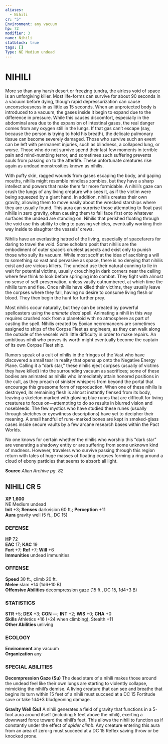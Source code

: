 ```yaml
---
aliases:
  - Nihili
cr: "5"
Environment: any vacuum
hp: 72
modifier: 3
name: Nihili
statblock: true
tags: []
Type: NE Medium undead
---
```

# NIHILI
More so than any harsh desert or freezing tundra, the airless void of space is an unforgiving killer. Most life-forms can survive for about 90 seconds in a vacuum before dying, though rapid depressurization can cause unconsciousness in as little as 15 seconds. When an unprotected body is introduced to a vacuum, the gases inside it begin to expand due to the difference in pressure. While this causes discomfort, especially in the abdominal area due to the expansion of intestinal gases, the real danger comes from any oxygen still in the lungs. If that gas can’t escape (say, because the person is trying to hold his breath), the delicate pulmonary tissue can become severely damaged. Those who survive such an event can be left with permanent injuries, such as blindness, a collapsed lung, or worse. Those who do not survive spend their last few moments in terrible pain and mind-numbing terror, and sometimes such suffering prevents souls from passing on to the afterlife. These unfortunate creatures rise again as undead monstrosities known as nihilis.

With puffy skin, ragged wounds from gases escaping the body, and gaping mouths, nihilis might resemble mindless zombies, but they have a sharp intellect and powers that make them far more formidable. A nihili’s gaze can crush the lungs of any living creature who sees it, as if the victim were being squeezed by a giant hand. In addition, nihilis creates their own gravity, allowing them to move easily about the wrecked starships where they are usually found. This aura can surprise those attempting to float past nihilis in zero gravity, often causing them to fall face first onto whatever surfaces the undead are standing on. Nihilis that perished floating through the void use this ability to cling to passing vehicles, eventually working their way inside to slaughter the vessels’ crews.

Nihilis have an everlasting hatred of the living, especially of spacefarers for daring to travel the void. Some scholars posit that nihilis are the embodiment of outer space’s cruelest aspects and exist only to punish those who sully its vacuum. While most scoff at the idea of ascribing a will to something so vast and pervasive as space, there is no denying that nihilis exist and are vicious killers. The undead use their natural cunning to lie in wait for potential victims, usually crouching in dark corners near the ceiling where few think to look before springing into combat. They fight with almost no sense of self-preservation, unless vastly outnumbered, at which time the nihilis turn and flee. Once nihilis have killed their victims, they usually leave the corpses where they fall, having no desire to consume living flesh or blood. They then begin the hunt for further prey.

Most nihilis occur naturally, but they can be created by powerful spellcasters using the _animate dead_ spell. Animating a nihili in this way requires crushed rock from a planetoid with no atmosphere as part of casting the spell. Nihilis created by Eoxian necromancers are sometimes assigned to ships of the Corpse Fleet as engineers, as they can walk along the outside of the vessels with little difficulty in order to make repairs. An ambitious nihili who proves its worth might eventually become the captain of its own Corpse Fleet ship.

Rumors speak of a cult of nihilis in the fringes of the Vast who have discovered a small tear in reality that opens up onto the Negative Energy Plane. Calling it a “dark star,” these nihilis eject corpses (usually of victims they have killed) into the surrounding vacuum as sacrifices; some of these bodies are animated as nihilis who immediately attain honored positions in the cult, as they preach of sinister whispers from beyond the portal that encourage this gruesome form of reproduction. When one of these nihilis is destroyed, its remaining flesh is almost instantly flensed from its body, leaving a skeleton marked with glowing blue runes that are difficult for living creatures to focus on—attempting to do so results in blurred vision and nosebleeds. The few mystics who have studied these runes (usually through sketches or eyewitness descriptions) have yet to decipher their meaning. A small handful of rune-marked bones are kept in smoked-glass cases inside secure vaults by a few arcane research bases within the Pact Worlds.

No one knows for certain whether the nihilis who worship this “dark star” are venerating a shadowy entity or are suffering from some unknown kind of madness. However, travelers who survive passing through this region return with tales of huge masses of floating corpses forming a ring around a cloud of ebony particles that seems to absorb all light.

**Source** _Alien Archive pg. 82_

## NIHILI CR 5

**XP 1,600**  
NE Medium undead  
**Init** +3; **Senses** darkvision 60 ft.; **Perception** +11  
**Aura** gravity well (5 ft., DC 15)

### DEFENSE

**HP** 72  
**EAC** 17; **KAC** 19  
**Fort** +7; **Ref** +7; **Will** +6  
**Immunities** undead immunities  

### OFFENSE

**Speed** 30 ft., climb 20 ft.  
**Melee** slam +14 (1d6+10 B)  
**Offensive Abilities** decompression gaze (15 ft., DC 15, 1d4+3 B)

### STATISTICS

**STR** +5; **DEX** +3; **CON** —; **INT** +2; **WIS** +0; **CHA** +0  
**Skills** Athletics +16 (+24 when climbing), Stealth +11  
**Other Abilities** unliving

### ECOLOGY

**Environment** any vacuum  
**Organization** any

### SPECIAL ABILITIES

**Decompression Gaze (Su)** The dead stare of a nihili makes those around the undead feel like their own lungs are starting to violently collapse, mimicking the nihili’s demise. A living creature that can see and breathe that begins its turn within 15 feet of a nihili must succeed at a DC 15 Fortitude save or take 1d4+3 bludgeoning damage.

**Gravity Well (Su)** A nihili generates a field of gravity that functions in a 5-foot aura around itself (including 5 feet above the nihili), exerting a downward force toward the nihili’s feet. This allows the nihili to function as if constantly under the effect of _spider climb_. Any creature entering this aura from an area of zero-g must succeed at a DC 15 Reflex saving throw or be knocked prone.
